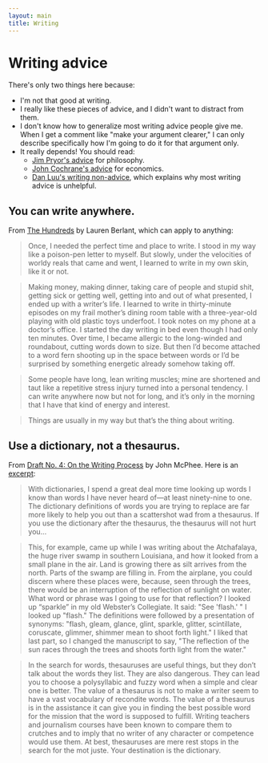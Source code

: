 ```yaml
---
layout: main
title: Writing
---
```


# Writing advice

There's only two things here because:

* I'm not that good at writing.
* I really like these pieces of advice, and I didn't want to distract from them.
* I don't know how to generalize most writing advice people give me. When I get a comment like "make your argument clearer," I can only describe specifically how I'm going to do it for that argument only.
* It really depends! You should read:
  * [Jim Pryor's advice](http://www.jimpryor.net/teaching/guidelines/writing.html) for philosophy.
  * [John Cochrane's advice](https://static1.squarespace.com/static/5e6033a4ea02d801f37e15bb/t/5eda74919c44fa5f87452697/1591374993570/phd_paper_writing.pdf) for economics.
  * [Dan Luu's writing non-advice](https://danluu.com/writing-non-advice/), which explains why most writing advice is unhelpful.

## You can write anywhere.

From [The Hundreds](https://www.goodreads.com/en/book/show/39859869) by Lauren Berlant, which can apply to anything:

> Once, I needed the perfect time and place to write. I stood in my way like a poison-pen letter to myself. But slowly, under the velocities of worldy reals that came and went, I learned to write in my own skin, like it or not.

> Making money, making dinner, taking care of people and stupid shit, getting sick or getting well, getting into and out of what presented, I ended up with a writer’s life. I learned to write in thirty-minute episodes on my frail mother’s dining room table with a three-year-old playing with old plastic toys underfoot. I took notes on my phone at a doctor’s office. I started the day writing in bed even though I had only ten minutes. Over time, I became allergic to the long-winded and roundabout, cutting words down to size. But then I’d become attached to a word fern shooting up in the space between words or I’d be surprised by something energetic already somehow taking off.

> Some people have long, lean writing muscles; mine are shortened and taut like a repetitive stress injury turned into a personal tendency. I can write anywhere now but not for long, and it’s only in the morning that I have that kind of energy and interest.

> Things are usually in my way but that’s the thing about writing.

## Use a dictionary, not a thesaurus.

From [Draft No. 4: On the Writing Process](https://www.goodreads.com/book/show/18194765-draft-no-4) by John McPhee. Here is an [excerpt](https://www.newyorker.com/magazine/2013/04/29/draft-no-4):

> With dictionaries, I spend a great deal more time looking up words I know than words I have never heard of&mdash;at least ninety-nine to one. The dictionary definitions of words you are trying to replace are far more likely to help you out than a scattershot wad from a thesaurus. If you use the dictionary after the thesaurus, the thesaurus will not hurt you...

> This, for example, came up while I was writing about the Atchafalaya, the huge river swamp in southern Louisiana, and how it looked from a small plane in the air. Land is growing there as silt arrives from the north. Parts of the swamp are filling in. From the airplane, you could discern where these places were, because, seen through the trees, there would be an interruption of the reflection of sunlight on water. What word or phrase was I going to use for that reflection? I looked up “sparkle” in my old Webster’s Collegiate. It said: "See 'flash.' " I looked up "flash." The definitions were followed by a presentation of synonyms: "flash, gleam, glance, glint, sparkle, glitter, scintillate, coruscate, glimmer, shimmer mean to shoot forth light." I liked that last part, so I changed the manuscript to say, "The reflection of the sun races through the trees and shoots forth light from the water."

> In the search for words, thesauruses are useful things, but they don’t talk about the words they list. They are also dangerous. They can lead you to choose a polysyllabic and fuzzy word when a simple and clear one is better. The value of a thesaurus is not to make a writer seem to have a vast vocabulary of recondite words. The value of a thesaurus is in the assistance it can give you in finding the best possible word for the mission that the word is supposed to fulfill. Writing teachers and journalism courses have been known to compare them to crutches and to imply that no writer of any character or competence would use them. At best, thesauruses are mere rest stops in the search for the mot juste. Your destination is the dictionary.
